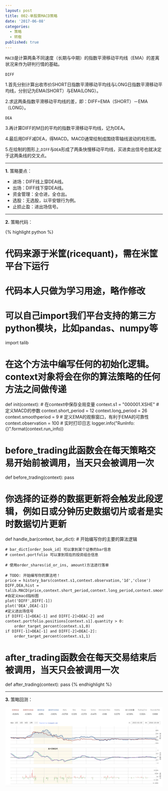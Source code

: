 ```yaml
---
layout: post
title: 002-单股票MACD策略
date: '2017-06-08'
categories:
  - 策略
  - 转载
published: true
---
```


`MACD`是计算两条不同速度（长期与中期）的指数平滑移动平均线（EMA）的差离状况来作为研判行情的基础。

`DIFF`

1.首先分别计算出收市价SHORT日指数平滑移动平均线与LONG日指数平滑移动平均线，分别记为EMA(SHORT）与EMA(LONG）。

2.求这两条指数平滑移动平均线的差，即：DIFF=EMA（SHORT）－EMA（LONG）。

`DEA`

3.再计算DIFF的M日的平均的指数平滑移动平均线，记为DEA。

4.最后用DIFF减DEA，得MACD。MACD通常绘制成围绕零轴线波动的柱形图。

5.在绘制的图形上,`DIFF`与`DEA`形成了两条快慢移动平均线，买进卖出信号也就决定于这两条线的交叉点。

---

**1.** 策略要点：

* 进场：DIFF线上穿DEA线。
* 出场：DIFF线下穿DEA线。 
* 资金管理：全仓进，全仓出。
* 选股：无选股，以平安银行为例。
* 止损止盈：进出场信号。

-----

**2.** 策略代码：

{% highlight python %}
 # 代码来源于米筐(ricequant)，需在米筐平台下运行
 # 代码本人只做为学习用途，略作修改

 # 可以自己import我们平台支持的第三方python模块，比如pandas、numpy等
import talib
 # 在这个方法中编写任何的初始化逻辑。context对象将会在你的算法策略的任何方法之间做传递
def init(context):
    # 在context中保存全局变量
    context.s1 = "000001.XSHE"
    # 定义MACD的参数
    context.short_period = 12
    context.long_period = 26
    context.smoothperiod = 9
    # 定义EMA的观察窗口，有利于EMA的可靠性
    context.observation = 100
    # 实时打印日志
    logger.info("RunInfo: {}".format(context.run_info))

 # before_trading此函数会在每天策略交易开始前被调用，当天只会被调用一次
def before_trading(context):
    pass


 # 你选择的证券的数据更新将会触发此段逻辑，例如日或分钟历史数据切片或者是实时数据切片更新
def handle_bar(context, bar_dict):
    # 开始编写你的主要的算法逻辑

    # bar_dict[order_book_id] 可以拿到某个证券的bar信息
    # context.portfolio 可以拿到现在的投资组合信息

    # 使用order_shares(id_or_ins, amount)方法进行落单

    # TODO: 开始编写你的算法吧！
    price = history_bars(context.s1,context.observation,'1d','close')
    DIFF,DEA,hist = talib.MACD(price,context.short_period,context.long_period,context.smoothperiod)
    #自定义macd指标图
    plot('DIFF',DIFF[-1])
    plot('DEA',DEA[-1])
    #定义进出场信号
    if DIFF[-1]<DEA[-1] and DIFF[-2]>DEA[-2] and context.portfolio.positions[context.s1].quantity > 0:
        order_target_percent(context.s1,0)
    if DIFF[-1]>DEA[-1] and DIFF[-2]<DEA[-2]:
        order_target_percent(context.s1,1)

 # after_trading函数会在每天交易结束后被调用，当天只会被调用一次
def after_trading(context):
    pass
{% endhighlight %}

-----

**3.** 策略回测：

![002-单股票MACD策略](https://raw.githubusercontent.com/OrangeUFO/orangeufo.github.io/master/static/img/_posts/002.png  "002-单股票MACD策略")

